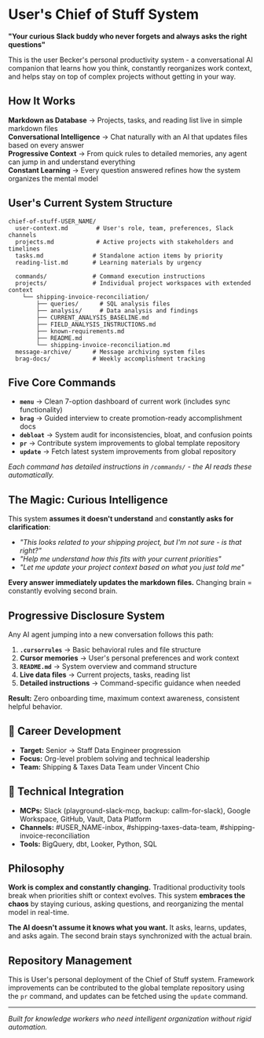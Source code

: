 # User's Chief of Stuff System

**"Your curious Slack buddy who never forgets and always asks the right questions"**

This is the user Becker's personal productivity system - a conversational AI companion that learns how you think, constantly reorganizes work context, and helps stay on top of complex projects without getting in your way.

## How It Works

**Markdown as Database** → Projects, tasks, and reading list live in simple markdown files  
**Conversational Intelligence** → Chat naturally with an AI that updates files based on every answer  
**Progressive Context** → From quick rules to detailed memories, any agent can jump in and understand everything  
**Constant Learning** → Every question answered refines how the system organizes the mental model

## User's Current System Structure

```
chief-of-stuff-USER_NAME/
  user-context.md        # User's role, team, preferences, Slack channels
  projects.md            # Active projects with stakeholders and timelines
  tasks.md              # Standalone action items by priority
  reading-list.md       # Learning materials by urgency
  
  commands/             # Command execution instructions
  projects/             # Individual project workspaces with extended context
    └── shipping-invoice-reconciliation/
        ├── queries/      # SQL analysis files
        ├── analysis/     # Data analysis and findings
        ├── CURRENT_ANALYSIS_BASELINE.md
        ├── FIELD_ANALYSIS_INSTRUCTIONS.md
        ├── known-requirements.md
        ├── README.md
        └── shipping-invoice-reconciliation.md
  message-archive/      # Message archiving system files
  brag-docs/            # Weekly accomplishment tracking
```

## Five Core Commands

- **`menu`** → Clean 7-option dashboard of current work (includes sync functionality)
- **`brag`** → Guided interview to create promotion-ready accomplishment docs
- **`debloat`** → System audit for inconsistencies, bloat, and confusion points
- **`pr`** → Contribute system improvements to global template repository
- **`update`** → Fetch latest system improvements from global repository

*Each command has detailed instructions in `/commands/` - the AI reads these automatically.*

## The Magic: Curious Intelligence

This system **assumes it doesn't understand** and **constantly asks for clarification**:

- *"This looks related to your shipping project, but I'm not sure - is that right?"*
- *"Help me understand how this fits with your current priorities"*  
- *"Let me update your project context based on what you just told me"*

**Every answer immediately updates the markdown files.** Changing brain = constantly evolving second brain.

## Progressive Disclosure System

Any AI agent jumping into a new conversation follows this path:

1. **`.cursorrules`** → Basic behavioral rules and file structure
2. **Cursor memories** → User's personal preferences and work context
3. **`README.md`** → System overview and command structure  
4. **Live data files** → Current projects, tasks, reading list
5. **Detailed instructions** → Command-specific guidance when needed

**Result:** Zero onboarding time, maximum context awareness, consistent helpful behavior.

## 🎯 Career Development
- **Target:** Senior → Staff Data Engineer progression
- **Focus:** Org-level problem solving and technical leadership
- **Team:** Shipping & Taxes Data Team under Vincent Chio

## 🔧 Technical Integration
- **MCPs:** Slack (playground-slack-mcp, backup: callm-for-slack), Google Workspace, GitHub, Vault, Data Platform
- **Channels:** #USER_NAME-inbox, #shipping-taxes-data-team, #shipping-invoice-reconciliation
- **Tools:** BigQuery, dbt, Looker, Python, SQL

## Philosophy

**Work is complex and constantly changing.** Traditional productivity tools break when priorities shift or context evolves. This system **embraces the chaos** by staying curious, asking questions, and reorganizing the mental model in real-time.

**The AI doesn't assume it knows what you want.** It asks, learns, updates, and asks again. The second brain stays synchronized with the actual brain.

## Repository Management

This is User's personal deployment of the Chief of Stuff system. Framework improvements can be contributed to the global template repository using the `pr` command, and updates can be fetched using the `update` command.

---

*Built for knowledge workers who need intelligent organization without rigid automation.*